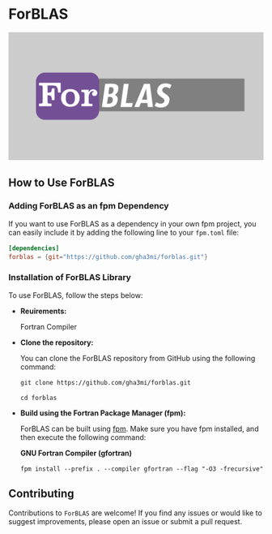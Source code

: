# ForBLAS

![ForBLAS](media/logo.png)

## How to Use ForBLAS

### Adding ForBLAS as an fpm Dependency

If you want to use ForBLAS as a dependency in your own fpm project,
you can easily include it by adding the following line to your `fpm.toml` file:

```toml
[dependencies]
forblas = {git="https://github.com/gha3mi/forblas.git"}
```

### Installation of ForBLAS Library

To use ForBLAS, follow the steps below:

- **Reuirements:**

  Fortran Compiler

- **Clone the repository:**

   You can clone the ForBLAS repository from GitHub using the following command:

   ```shell
   git clone https://github.com/gha3mi/forblas.git
   ```

   ```shell
   cd forblas
   ```

- **Build using the Fortran Package Manager (fpm):**

   ForBLAS can be built using [fpm](https://github.com/fortran-lang/fpm).
   Make sure you have fpm installed, and then execute the following command:

  **GNU Fortran Compiler (gfortran)**

   ```shell
   fpm install --prefix . --compiler gfortran --flag "-O3 -frecursive"
   ```

## Contributing

Contributions to `ForBLAS` are welcome!
If you find any issues or would like to suggest improvements,
please open an issue or submit a pull request.
